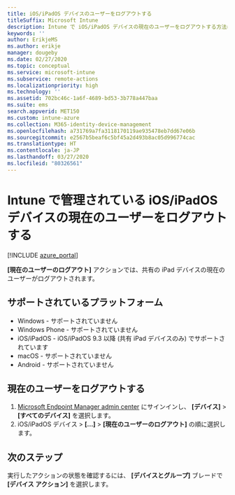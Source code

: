 ```yaml
---
title: iOS/iPadOS デバイスのユーザーをログアウトする
titleSuffix: Microsoft Intune
description: Intune で iOS/iPadOS デバイスの現在のユーザーをログアウトする方法について説明します。"
keywords: ''
author: ErikjeMS
ms.author: erikje
manager: dougeby
ms.date: 02/27/2020
ms.topic: conceptual
ms.service: microsoft-intune
ms.subservice: remote-actions
ms.localizationpriority: high
ms.technology: ''
ms.assetid: 702bc46c-1a6f-4689-bd53-3b778a447baa
ms.suite: ems
search.appverid: MET150
ms.custom: intune-azure
ms.collection: M365-identity-device-management
ms.openlocfilehash: a731769a7fa3118170119ae935478eb7dd67e06b
ms.sourcegitcommit: e2567b5beaf6c5bf45a2d493b8ac05d996774cac
ms.translationtype: HT
ms.contentlocale: ja-JP
ms.lasthandoff: 03/27/2020
ms.locfileid: "80326561"
---
```

# <a name="logout-the-current-user-on-intune-managed-iosipados-devices"></a>Intune で管理されている iOS/iPadOS デバイスの現在のユーザーをログアウトする


[!INCLUDE [azure_portal](../includes/azure_portal.md)]

**[現在のユーザーのログアウト]** アクションでは、共有の iPad デバイスの現在のユーザーがログアウトされます。 

## <a name="supported-platforms"></a>サポートされているプラットフォーム

- Windows - サポートされていません
- Windows Phone - サポートされていません
- iOS/iPadOS - iOS/iPadOS 9.3 以降 (共有 iPad デバイスのみ) でサポートされています
- macOS - サポートされていません
- Android - サポートされていません

## <a name="how-to-log-out-the-current-user"></a>現在のユーザーをログアウトする

1. [Microsoft Endpoint Manager admin center](https://go.microsoft.com/fwlink/?linkid=2109431) にサインインし、 **[デバイス]**  >  **[すべてのデバイス]** を選択します。
2. iOS/iPadOS デバイス > **[...]**  >  **[現在のユーザーのログアウト]** の順に選択します。

## <a name="next-steps"></a>次のステップ

実行したアクションの状態を確認するには、 **[デバイスとグループ]** ブレードで **[デバイス アクション]** を選択します。
